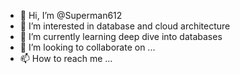 - 👋 Hi, I’m @Superman612
- 👀 I’m interested in database and cloud architecture
- 🌱 I’m currently learning deep dive into databases
- 💞️ I’m looking to collaborate on ...
- 📫 How to reach me ...

<!---
Superman612/Superman612 is a ✨ special ✨ repository because its `README.md` (this file) appears on your GitHub profile.
You can click the Preview link to take a look at your changes.
--->
